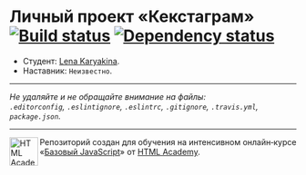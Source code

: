 # Личный проект «Кекстаграм» [![Build status][travis-image]][travis-url] [![Dependency status][dependency-image]][dependency-url]

* Студент: [Lena Karyakina](https://up.htmlacademy.ru/javascript/4/user/81563).
* Наставник: `Неизвестно`.

---

_Не удаляйте и не обращайте внимание на файлы:_<br>
_`.editorconfig`, `.eslintignore`, `.eslintrc`, `.gitignore`, `.travis.yml`, `package.json`._

---

<a href="https://htmlacademy.ru/intensive/javascript"><img align="left" width="50" height="50" title="HTML Academy" src="https://up.htmlacademy.ru/static/img/intensive/javascript/logo-for-github.svg"></a>

Репозиторий создан для обучения на интенсивном онлайн‑курсе «[Базовый JavaScript](https://htmlacademy.ru/intensive/javascript)» от [HTML Academy](https://htmlacademy.ru).

[travis-image]: https://travis-ci.org/htmlacademy-javascript/81563-kekstagram.svg?branch=master
[travis-url]: https://travis-ci.org/htmlacademy-javascript/81563-kekstagram
[dependency-image]: https://david-dm.org/htmlacademy-javascript/81563-kekstagram.svg?style=flat-square
[dependency-url]: https://david-dm.org/htmlacademy-javascript/81563-kekstagram
